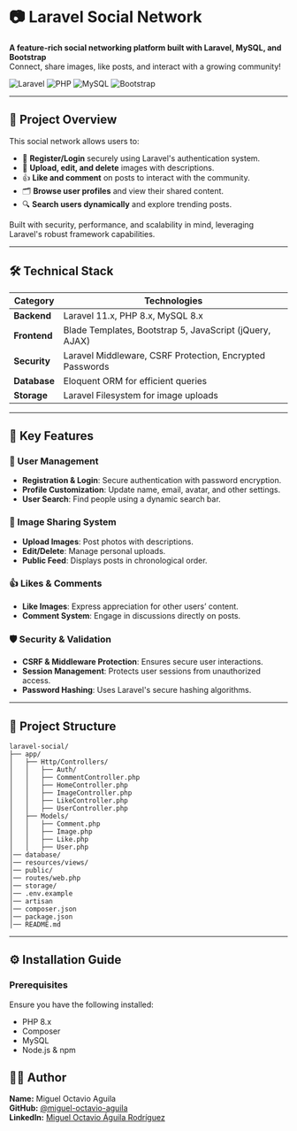 # 📷 Laravel Social Network

**A feature-rich social networking platform built with Laravel, MySQL, and Bootstrap**  
Connect, share images, like posts, and interact with a growing community!

![Laravel](https://img.shields.io/badge/Laravel-11.x-red?logo=laravel)
![PHP](https://img.shields.io/badge/PHP-8.x-%23777BB4?logo=php)
![MySQL](https://img.shields.io/badge/MySQL-8.x-%234479A1?logo=mysql)
![Bootstrap](https://img.shields.io/badge/Bootstrap-5.x-%237952B3?logo=bootstrap)

---

## 🌟 Project Overview
This social network allows users to:
- 🔐 **Register/Login** securely using Laravel's authentication system.
- 📸 **Upload, edit, and delete** images with descriptions.
- 👍 **Like and comment** on posts to interact with the community.
- 🗂️ **Browse user profiles** and view their shared content.
- 🔍 **Search users dynamically** and explore trending posts.

Built with security, performance, and scalability in mind, leveraging Laravel's robust framework capabilities.

---

## 🛠️ Technical Stack

| **Category**       | **Technologies**                                                 |
|-------------------|-----------------------------------------------------------------|
| **Backend**       | Laravel 11.x, PHP 8.x, MySQL 8.x                                 |
| **Frontend**      | Blade Templates, Bootstrap 5, JavaScript (jQuery, AJAX)        |
| **Security**      | Laravel Middleware, CSRF Protection, Encrypted Passwords       |
| **Database**      | Eloquent ORM for efficient queries                             |
| **Storage**       | Laravel Filesystem for image uploads                           |

---

## 🚀 Key Features

### 👥 User Management
- **Registration & Login**: Secure authentication with password encryption.
- **Profile Customization**: Update name, email, avatar, and other settings.
- **User Search**: Find people using a dynamic search bar.

### 📸 Image Sharing System
- **Upload Images**: Post photos with descriptions.
- **Edit/Delete**: Manage personal uploads.
- **Public Feed**: Displays posts in chronological order.

### 👍 Likes & Comments
- **Like Images**: Express appreciation for other users’ content.
- **Comment System**: Engage in discussions directly on posts.

### 🛡️ Security & Validation
- **CSRF & Middleware Protection**: Ensures secure user interactions.
- **Session Management**: Protects user sessions from unauthorized access.
- **Password Hashing**: Uses Laravel's secure hashing algorithms.

---

## 📂 Project Structure
```plaintext
laravel-social/
├── app/
│   ├── Http/Controllers/
│   │   ├── Auth/
│   │   ├── CommentController.php
│   │   ├── HomeController.php
│   │   ├── ImageController.php
│   │   ├── LikeController.php
│   │   ├── UserController.php
│   ├── Models/
│   │   ├── Comment.php
│   │   ├── Image.php
│   │   ├── Like.php
│   │   ├── User.php
│── database/
│── resources/views/
│── public/
│── routes/web.php
│── storage/
│── .env.example
│── artisan
│── composer.json
│── package.json
│── README.md
```

---

## ⚙️ Installation Guide

### Prerequisites
Ensure you have the following installed:
- PHP 8.x
- Composer
- MySQL
- Node.js & npm
   
## 👨‍💻 Author
**Name:** Miguel Octavio Aguila  
**GitHub:** [@miguel-octavio-aguila](https://github.com/miguel-octavio-aguila)  
**LinkedIn:** [Miguel Octavio Águila Rodríguez](www.linkedin.com/in/miguel-octavio-águila-rodríguez-6241b71a9)



